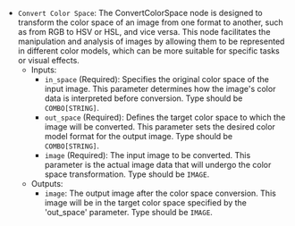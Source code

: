 - `Convert Color Space`: The ConvertColorSpace node is designed to transform the color space of an image from one format to another, such as from RGB to HSV or HSL, and vice versa. This node facilitates the manipulation and analysis of images by allowing them to be represented in different color models, which can be more suitable for specific tasks or visual effects.
    - Inputs:
        - `in_space` (Required): Specifies the original color space of the input image. This parameter determines how the image's color data is interpreted before conversion. Type should be `COMBO[STRING]`.
        - `out_space` (Required): Defines the target color space to which the image will be converted. This parameter sets the desired color model format for the output image. Type should be `COMBO[STRING]`.
        - `image` (Required): The input image to be converted. This parameter is the actual image data that will undergo the color space transformation. Type should be `IMAGE`.
    - Outputs:
        - `image`: The output image after the color space conversion. This image will be in the target color space specified by the 'out_space' parameter. Type should be `IMAGE`.
